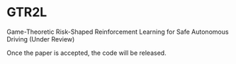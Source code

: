 # GTR2L
Game-Theoretic Risk-Shaped Reinforcement Learning for Safe Autonomous Driving (Under Review)

Once the paper is accepted, the code will be released.
